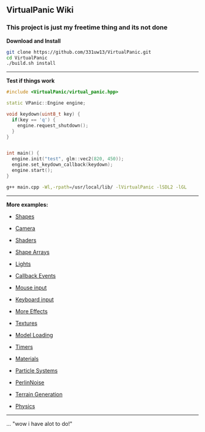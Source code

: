 ## VirtualPanic Wiki

### This project is just my freetime thing and its not done


**Download and Install**
```bash
git clone https://github.com/331uw13/VirtualPanic.git 
cd VirtualPanic
./build.sh install
```
------------------------------------------
**Test if things work**
```c++
#include <VirtualPanic/virtual_panic.hpp>

static VPanic::Engine engine;

void keydown(uint8_t key) {
  if(key == 'q') {
    engine.request_shutdown();
  }
}


int main() {
  engine.init("test", glm::vec2(820, 450));
  engine.set_keydown_callback(keydown);
  engine.start();
}

```
```bash
g++ main.cpp -Wl,-rpath=/usr/local/lib/ -lVirtualPanic -lSDL2 -lGL
```
------------------------------------------

**More examples:**

- [Shapes](https://331uw13.github.io/VirtualPanicWiki/examples/shapes)

- [Camera](https://331uw13.github.io/VirtualPanicWiki/examples/camera)

- [Shaders](https://331uw13.github.io/VirtualPanicWiki/examples/shaders)

- [Shape Arrays](https://331uw13.github.io/VirtualPanicWiki/examples/shape_arrays)

- [Lights](https://331uw13.github.io/VirtualPanicWiki/examples/lights)

- [Callback Events](https://331uw13.github.io/VirtualPanicWiki/examples/callback_events)

- [Mouse input](https://331uw13.github.io/VirtualPanicWiki/examples/mouse_input)

- [Keyboard input](https://331uw13.github.io/VirtualPanicWiki/examples/keyboard_input)

- [More Effects](https://331uw13.github.io/VirtualPanicWiki/examples/more_effects)

- [Textures](https://331uw13.github.io/VirtualPanicWiki/examples/textures)

- [Model Loading](https://331uw13.github.io/VirtualPanicWiki/examples/model_loading)

- [Timers](https://331uw13.github.io/VirtualPanicWiki/examples/timers)

- [Materials](https://331uw13.github.io/VirtualPanicWiki/examples/materials)

- [Particle Systems](https://331uw13.github.io/VirtualPanicWiki/examples/particle_systems)

- [PerlinNoise](https://331uw13.github.io/VirtualPanicWiki/examples/perlin_noise)

- [Terrain Generation](https://331uw13.github.io/VirtualPanicWiki/examples/terrain_generation)

- [Physics](https://331uw13.github.io/VirtualPanicWiki/examples/physics)

------------------------------------------

... "wow i have alot to do!"
